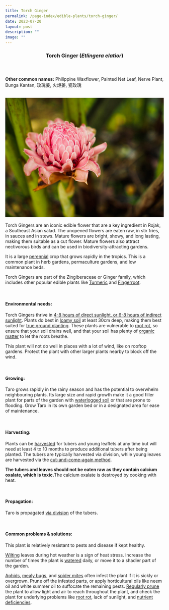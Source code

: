 ```yaml
---
title: Torch Ginger
permalink: /page-index/edible-plants/torch-ginger/
date: 2023-07-20
layout: post
description: ""
image: ""
---
```

<header>
	<h3>Torch Ginger (<em>Etlingera elatior</em>)</h3>
</header>
	
<section>
	<p><strong>Other common names:</strong> Philippine Waxflower, Painted Net Leaf, Nerve Plant, Bunga Kantan, 玫瑰姜, 火炬姜, 瓷玫瑰</p>
	<br>
</section>

<section>
	<img title="Photo by Jacqueline Chua." src="/images/Plants/TorchGinger_JacChua.jpg">
<p>Torch Gingers are an iconic edible flower that are a key ingredient in Rojak, a Southeast Asian salad. The unopened flowers are eaten raw, in stir fries, in sauces and in stews.  
Mature flowers are bright, showy, and long lasting, making them suitable as a cut flower. Mature flowers also attract nectivorous birds and can be used in biodiversity-attracting gardens.</p>
	<p>It is a large <a href="/learn-more-about-gardening/glossary/#p">perennial</a> crop that grows rapidly in the tropics. This is a common plant in herb gardens, permaculture gardens, and low maintenance beds. </p>
<p>Torch Gingers are part of the Zingiberaceae or Ginger family, which includes other popular edible plants like <a href="/page-index/edible-plants/turmeric/">Turmeric</a> and <a href="/page-index/edible-plants/fingerroot/">Fingerroot</a>.</p>       
	<br>
</section>

<section>
	<h4>Environmental needs:</h4>
	<p>Torch Gingers thrive in <a href="/page-index/horticulture-techniques/soil/">4-8 hours of direct sunlight, or 6-8 hours of indirect sunlight</a>. Plants do best in <a href="/page-index/horticulture-techniques/soil/">loamy soil</a> at least 30cm deep, making them best suited for <a href="/page-index/horticulture-techniques/true-ground/">true ground planting</a>. These plants are vulnerable to <a href="/page-index/plant-problems/root-rot/">root rot</a>, so ensure that your soil drains well, and that your soil has plenty of <a href="/page-index/horticulture-techniques/soil-amendments/">organic matter</a> to let the roots breathe.</p>
	<p>This plant will not do well in places with a lot of wind, like on rooftop gardens. Protect the plant with other larger plants nearby to block off the wind. </p>
	<br>
</section>

<section>
	<h4>Growing:</h4>
	<p>Taro grows rapidly in the rainy season and has the potential to overwhelm neighbouring plants. Its large size and rapid growth make it a good filler plant for parts of the garden with <a href="/page-index/plant-problems/waterlogging/">waterlogged soil</a> or that are prone to flooding. Grow Taro in its own garden bed or in a designated area for ease of maintenance. </p>
<br>
</section>

<section>
	<h4>Harvesting:</h4>
	<p>Plants can be <a href="/page-index/horticulture-techniques/harvesting-hygiene">harvested</a> for tubers and young leaflets at any time but will need at least 4 to 10 months to produce additional tubers after being planted.  The tubers are typically harvested via division, while young leaves are harvested via the <a href="/page-index/horticulture-techniques/cut-and-come-again">cut-and-come-again method</a>.</p>
	<p><b>The tubers and leaves should not be eaten raw as they contain calcium oxalate, which is toxic.</b>The calcium oxalate is destroyed by cooking with heat.</p>
	<br>
</section>

<section>
	<h4>Propagation:</h4>
	<p>Taro is propagated <a href="/page-index/horticulture-techniques/propagating-by-division">via division</a> of the tubers. </p>
	<br>
</section>

<section>
	<h4>Common problems &amp; solutions:</h4>
	<p>This plant is relatively resistant to pests and disease if kept healthy.</p>
	<p><a href="/page-index/plant-problems/wilting">Wilting</a> leaves during hot weather is a sign of heat stress. Increase the number of times the plant is <a href="/page-index/horticulture-techniques/watering">watered</a> daily, or move it to a shadier part of the garden.</p>
	<p><a href="/page-index/pests/aphids">Aphids</a>, <a href="/page-index/pests/mealy-bugs">mealy bugs</a>, and <a href="/page-index/pests/spider-mites">spider mites</a> often infest the plant if it is sickly or overgrown. Prune off the infested parts, or apply horticultural oils like neem oil and white summer oil to suffocate the remaining pests. <a href="/page-index/horticulture-techniques/pruning">Regularly prune</a> the plant to allow light and air to reach throughout the plant, and check the plant for underlying problems like <a href="/page-index/plant-problems/root-rot">root rot</a>, lack of sunlight, and <a href="/page-index/plant-problems/root-rot">nutrient deficiencies</a>.</p>
	<br>
</section>